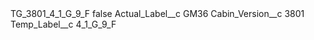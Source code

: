 <?xml version="1.0" encoding="UTF-8"?>
<CustomMetadata xmlns="http://soap.sforce.com/2006/04/metadata" xmlns:xsi="http://www.w3.org/2001/XMLSchema-instance" xmlns:xsd="http://www.w3.org/2001/XMLSchema">
    <label>TG_3801_4_1_G_9_F</label>
    <protected>false</protected>
    <values>
        <field>Actual_Label__c</field>
        <value xsi:type="xsd:string">GM36</value>
    </values>
    <values>
        <field>Cabin_Version__c</field>
        <value xsi:type="xsd:string">3801</value>
    </values>
    <values>
        <field>Temp_Label__c</field>
        <value xsi:type="xsd:string">4_1_G_9_F</value>
    </values>
</CustomMetadata>
